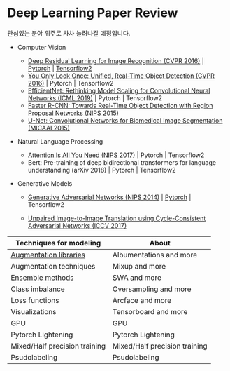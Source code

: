# Deep Learning Paper Review

관심있는 분야 위주로 차차 늘려나갈 예정입니다.



* Computer Vision

  * [Deep Residual Learning for Image Recognition (CVPR 2016)](https://www.notion.so/smkim7/Deep-Residual-Learning-for-Image-Recognition-89068d27c1e746bebe80d247b5fde666) | [Pytorch](https://colab.research.google.com/drive/1qfd4kSwNU6KH9WmTgdaG2O3knxU44I8Q?authuser=1) | [Tensorflow2](https://colab.research.google.com/drive/1qX5PVhvnVJ_pe0s-rgRksd6-RYXlo92P?authuser=1)
  * [You Only Look Once: Unified, Real-Time Object Detection (CVPR 2016)](https://www.notion.so/smkim7/You-Only-Look-Once-Unified-Real-Time-Object-Detection-9ee398815433433486b31373e703504d) | Pytorch | Tensorflow2
  * [EfficientNet: Rethinking Model Scaling for Convolutional Neural Networks (ICML 2019)](https://www.notion.so/smkim7/EfficientNet-Rethinking-Model-Scaling-for-Convolutional-Neural-Networks-76459e5638414e64a1370088883f23ba) | Pytorch | Tensorflow2
  * [Faster R-CNN: Towards Real-Time Object Detection with Region Proposal Networks (NIPS 2015)](https://www.notion.so/smkim7/Faster-R-CNN-Towards-Real-Time-Object-Detection-with-Region-Proposal-Networks-3213359661e84369b1da372ad8490017)
  * [U-Net: Convolutional Networks for Biomedical Image Segmentation (MICAAI 2015)](https://www.notion.so/smkim7/U-Net-Convolutional-Networks-for-Biomedical-Image-Segmentation-95f6a435e1a34063913a7dc93d4cf252)

* Natural Language Processing

  * [Attention Is All You Need (NIPS 2017)](https://www.notion.so/smkim7/Attention-Is-All-You-Need-6bf5d9bb95b64bf8b1de6a9d8e8d3333) | Pytorch | Tensorflow2
  * Bert: Pre-training of deep bidirectional transformers for language understanding (arXiv 2018) | Pytorch | Tensorflow2

* Generative Models

  * [Generative Adversarial Networks (NIPS 2014)](https://www.notion.so/smkim7/Generative-Adversarial-Networks-bf247cfc245a4953b1b53ccde1b32d36) | [Pytorch](https://colab.research.google.com/drive/1mhMM0oFMBsCQc_2xa071qY3z3fDdS1cA?authuser=1) | Tensorflow2

  * [Unpaired Image-to-Image Translation using Cycle-Consistent Adversarial Networks (ICCV 2017)](https://www.notion.so/smkim7/Unpaired-Image-to-Image-Translation-using-Cycle-Consistent-Adversarial-Networks-de93727083ee4164bb7f3f6322b5fe9f)
  
    
  
  

| Techniques for modeling                                      | About                         |
| ------------------------------------------------------------ | ----------------------------- |
| [Augmentation libraries](https://colab.research.google.com/drive/1Lx4Y3_dpUr2OdebQtXnuXqiFpU24OMQW) | Albumentations and more       |
| Augmentation techniques                                      | Mixup and more                |
| [Ensemble methods](https://colab.research.google.com/drive/1CrCV2l9CCxVOgikXt3eQWmyxz6artmNp) | SWA and more                  |
| Class imbalance                                              | Oversampling and more         |
| Loss functions                                               | Arcface and more              |
| Visualizations                                               | Tensorboard and more          |
| GPU                                                          | GPU                           |
| Pytorch Lightening                                           | Pytorch Lightening            |
| Mixed/Half precision training                                | Mixed/Half precision training |
| Psudolabeling                                                | Psudolabeling                 |







